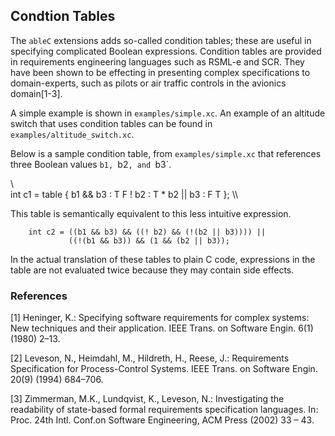 ## Condtion Tables

The `ableC` extensions adds so-called condition tables; these are
useful in specifying complicated Boolean expressions.  Condition
tables are provided in requirements engineering languages such as
RSML-e and SCR.  They have been shown to be effecting in presenting
complex specifications to domain-experts, such as pilots or air
traffic controls in the avionics domain[1-3].

A simple example is shown in `examples/simple.xc`.  An example of an
altitude switch that uses condition tables can be found in
`examples/altitude_switch.xc`.


Below is a sample condition table, from `examples/simple.xc` that
references three Boolean values `b1, `b2`, and `b3`.

\\\
    int c1 = table { b1 && b3 : T F
                     ! b2     : T *
                     b2 || b3 : F T };
\\\

This table is semantically equivalent to this less intuitive
expression.
```
    int c2 = ((b1 && b3) && ((! b2) && (!(b2 || b3)))) || 
             ((!(b1 && b3)) && (1 && (b2 || b3));
```
In the actual translation of these tables to plain C code, expressions
in the table are not evaluated twice because they may contain side
effects. 


### References
[1] Heninger, K.: Specifying software requirements for complex
systems: New techniques and their application. IEEE Trans. on Software
Engin. 6(1) (1980) 2–13.

[2] Leveson, N., Heimdahl, M., Hildreth, H., Reese, J.: Requirements
Specification for Process-Control Systems. IEEE Trans. on Software
Engin. 20(9) (1994) 684–706.

[3] Zimmerman, M.K., Lundqvist, K., Leveson, N.: Investigating the
readability of state-based formal requirements specification
languages. In: Proc. 24th Intl. Conf.on Software Engineering, ACM
Press (2002) 33 – 43.
